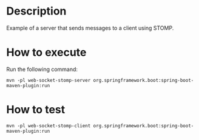 # Description

Example of a server that sends messages to a client using STOMP.

# How to execute

Run the following command:

```shell
mvn -pl web-socket-stomp-server org.springframework.boot:spring-boot-maven-plugin:run
```

# How to test

```shell
mvn -pl web-socket-stomp-client org.springframework.boot:spring-boot-maven-plugin:run
```